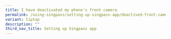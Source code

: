 ```yaml
---
title: I have deactivated my phone's front camera
permalink: /using-singpass/setting-up-singpass-app/deactived-front-camera/
variant: tiptap
description: ""
third_nav_title: Setting up Singpass app
---
```

